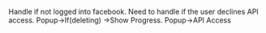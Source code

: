 Handle if not logged into facebook.
Need to handle if the user declines API access.
Popup->If(deleting) ->Show Progress.
Popup->API Access

